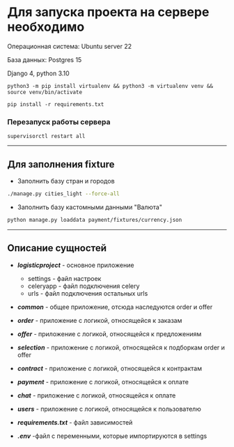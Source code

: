 # Для запуска проекта на сервере необходимо

Операционная система: Ubuntu server 22

База данных: Postgres 15

Django 4, python 3.10 

```shell
python3 -m pip install virtualenv && python3 -m virtualenv venv && source venv/bin/activate
```
```shell
pip install -r requirements.txt
```
### Перезапуск работы сервера
```shell
supervisorctl restart all
```
---
## Для заполнения fixture

- Заполнить базу стран и городов
```bash
./manage.py cities_light --force-all
```
- Заполнить базу кастомными данными "Валюта"
```bash
python manage.py loaddata payment/fixtures/currency.json
```
---
## Описание сущностей

- ***logisticproject*** - основное приложение
  - settings - файл настроек
  - celeryapp - файл подключения celery 
  - urls - файл подключения остальных urls 

- ***common*** - общее приложение, отсюда наследуются order и offer
- ***order*** - приложение с логикой, относящейся к заказам
- ***offer*** - приложение с логикой, относящейся к предложениям
- ***selection*** - приложение с логикой, относящейся к подборкам order и offer
- ***contract*** - приложение с логикой, относящейся к контрактам
- ***payment*** - приложение с логикой, относящейся к оплате
- ***chat*** - приложение с логикой, относящейся к оплате
- ***users*** - приложение с логикой, относящейся к пользователю

- ***requirements.txt*** - файл зависимостей
- ***.env*** -файл с переменными, которые импортируются в settings

